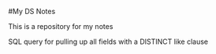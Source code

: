 #My DS Notes

This is a repository for my notes

SQL query for pulling up all fields with a DISTINCT like clause